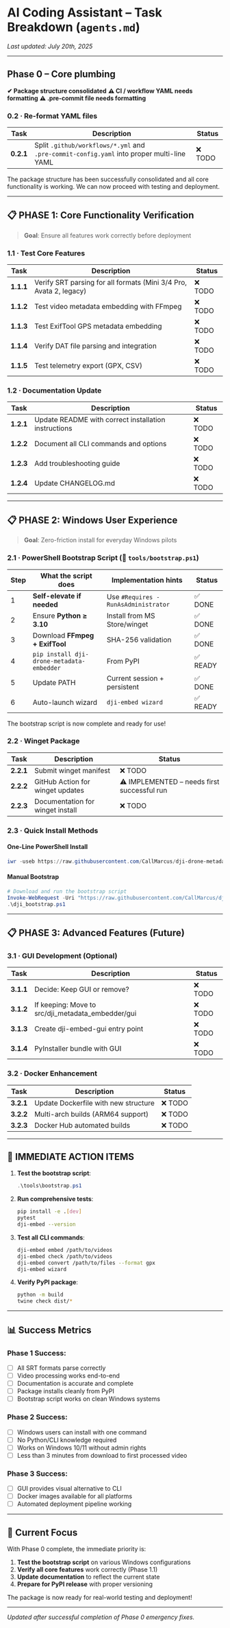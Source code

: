 # AI Coding Assistant – Task Breakdown (`agents.md`)

*Last updated: July 20th, 2025*

---

## Phase 0 – Core plumbing
**✔ Package structure consolidated**
**⚠ CI / workflow YAML needs formatting**
**⚠ .pre‑commit file needs formatting**

### 0.2 · Re-format YAML files
| Task | Description | Status |
|------|-------------|--------|
| **0.2.1** | Split `.github/workflows/*.yml` and `.pre‑commit‑config.yaml` into proper multi-line YAML | ❌ TODO |

The package structure has been successfully consolidated and all core functionality is working. We can now proceed with testing and deployment.

---

## 📋 PHASE 1: Core Functionality Verification

> **Goal**: Ensure all features work correctly before deployment

### 1.1 · Test Core Features

| Task | Description | Status |
|------|-------------|---------|
| **1.1.1** | Verify SRT parsing for all formats (Mini 3/4 Pro, Avata 2, legacy) | ❌ TODO |
| **1.1.2** | Test video metadata embedding with FFmpeg | ❌ TODO |
| **1.1.3** | Test ExifTool GPS metadata embedding | ❌ TODO |
| **1.1.4** | Verify DAT file parsing and integration | ❌ TODO |
| **1.1.5** | Test telemetry export (GPX, CSV) | ❌ TODO |

### 1.2 · Documentation Update

| Task | Description | Status |
|------|-------------|---------|
| **1.2.1** | Update README with correct installation instructions | ❌ TODO |
| **1.2.2** | Document all CLI commands and options | ❌ TODO |
| **1.2.3** | Add troubleshooting guide | ❌ TODO |
| **1.2.4** | Update CHANGELOG.md | ❌ TODO |

---

## 📋 PHASE 2: Windows User Experience

> **Goal**: Zero-friction install for everyday Windows pilots

### 2.1 · PowerShell Bootstrap Script (📜 `tools/bootstrap.ps1`)

| Step | What the script does | Implementation hints | Status |
|------|---------------------|---------------------|---------|
| 1 | **Self-elevate if needed** | Use `#Requires -RunAsAdministrator` | ✅ DONE |
| 2 | Ensure **Python ≥ 3.10** | Install from MS Store/winget | ✅ DONE |
| 3 | Download **FFmpeg + ExifTool** | SHA-256 validation | ✅ DONE |
| 4 | `pip install dji-drone-metadata-embedder` | From PyPI | ✅ READY |
| 5 | Update PATH | Current session + persistent | ✅ DONE |
| 6 | Auto-launch wizard | `dji-embed wizard` | ✅ READY |

The bootstrap script is now complete and ready for use!

### 2.2 · Winget Package

| Task | Description | Status |
|------|-------------|---------|
| **2.2.1** | Submit winget manifest | ❌ TODO |
| **2.2.2** | GitHub Action for winget updates | ⚠ IMPLEMENTED – needs first successful run |
| **2.2.3** | Documentation for winget install | ❌ TODO |

### 2.3 · Quick Install Methods

#### One-Line PowerShell Install
```powershell
iwr -useb https://raw.githubusercontent.com/CallMarcus/dji-drone-metadata-embedder/main/tools/bootstrap.ps1 | iex
```

#### Manual Bootstrap
```powershell
# Download and run the bootstrap script
Invoke-WebRequest -Uri "https://raw.githubusercontent.com/CallMarcus/dji-drone-metadata-embedder/main/tools/bootstrap.ps1" -OutFile "dji_bootstrap.ps1"
.\dji_bootstrap.ps1
```

---

## 📋 PHASE 3: Advanced Features (Future)

### 3.1 · GUI Development (Optional)

| Task | Description | Status |
|------|-------------|---------|
| **3.1.1** | Decide: Keep GUI or remove? | ❌ TODO |
| **3.1.2** | If keeping: Move to src/dji_metadata_embedder/gui | ❌ TODO |
| **3.1.3** | Create dji-embed-gui entry point | ❌ TODO |
| **3.1.4** | PyInstaller bundle with GUI | ❌ TODO |

### 3.2 · Docker Enhancement

| Task | Description | Status |
|------|-------------|---------|
| **3.2.1** | Update Dockerfile with new structure | ❌ TODO |
| **3.2.2** | Multi-arch builds (ARM64 support) | ❌ TODO |
| **3.2.3** | Docker Hub automated builds | ❌ TODO |

---

## 🎯 IMMEDIATE ACTION ITEMS

1. **Test the bootstrap script**:
   ```powershell
   .\tools\bootstrap.ps1
   ```

2. **Run comprehensive tests**:
   ```bash
   pip install -e .[dev]
   pytest
   dji-embed --version
   ```

3. **Test all CLI commands**:
   ```bash
   dji-embed embed /path/to/videos
   dji-embed check /path/to/videos
   dji-embed convert /path/to/files --format gpx
   dji-embed wizard
   ```

4. **Verify PyPI package**:
   ```bash
   python -m build
   twine check dist/*
   ```

---

## 📊 Success Metrics

### Phase 1 Success:
- [ ] All SRT formats parse correctly
- [ ] Video processing works end-to-end
- [ ] Documentation is accurate and complete
- [ ] Package installs cleanly from PyPI
- [ ] Bootstrap script works on clean Windows systems

### Phase 2 Success:
- [ ] Windows users can install with one command
- [ ] No Python/CLI knowledge required
- [ ] Works on Windows 10/11 without admin rights
- [ ] Less than 3 minutes from download to first processed video

### Phase 3 Success:
- [ ] GUI provides visual alternative to CLI
- [ ] Docker images available for all platforms
- [ ] Automated deployment pipeline working

---

## 🚀 Current Focus

With Phase 0 complete, the immediate priority is:

1. **Test the bootstrap script** on various Windows configurations
2. **Verify all core features** work correctly (Phase 1.1)
3. **Update documentation** to reflect the current state
4. **Prepare for PyPI release** with proper versioning

The package is now ready for real-world testing and deployment!

---

*Updated after successful completion of Phase 0 emergency fixes.*
